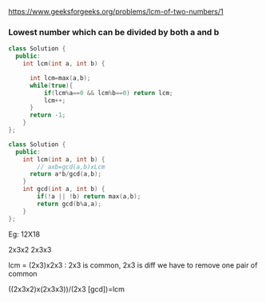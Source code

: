 https://www.geeksforgeeks.org/problems/lcm-of-two-numbers/1

### Lowest number which can be divided by both a and b

```cpp
class Solution {
  public:
    int lcm(int a, int b) {

      int lcm=max(a,b);
      while(true){
          if(lcm%a==0 && lcm%b==0) return lcm;
          lcm++;
      }
      return -1;
    }
};
```

```cpp
class Solution {
  public:
    int lcm(int a, int b) {
        // axb=gcd(a,b)xLcm
      return a*b/gcd(a,b);
    }
    int gcd(int a, int b) {
        if(!a || !b) return max(a,b);
        return gcd(b%a,a);
    }
};
```

Eg: 12X18

2x3x2
2x3x3

lcm = (2x3)x2x3 : 2x3 is common, 2x3 is diff
we have to remove one pair of common

((2x3x2)x(2x3x3))/(2x3 [gcd])=lcm
